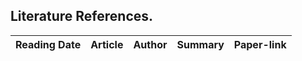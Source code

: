 Literature References.
---

Reading Date| Article | Author | Summary | Paper-link 
:---: | :---: | :--- | :--- | :--- 



